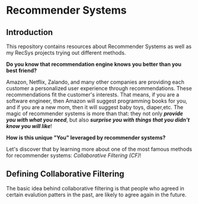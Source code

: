 # Recommender Systems
## Introduction
This repository contains resources about Recommender Systems as well as my RecSys projects trying out different methods.

**Do you know that recommendation engine knows you better than you best friend?** 

Amazon, Netflix, Zalando, and many other companies are providing each customer a personalized user experience through recommendations. These recommendations fit the customer's interests. That means, if you are a software engineer, then Amazon will suggest programming books for you, and if you are a new mom, then it will suggest baby toys, diaper,etc. 
The magic of recommender systems is more than that: they not only ***provide you with what you need***, but also ***surprise you with things that you didn't know you will like***!

**How is this unique "You" leveraged by recommender systems?**

Let's discover that by learning more about one of the most famous methods for recommender systems: *Collaborative Filtering (CF)*!

## Defining Collaborative Filtering 
The basic idea behind collaborative filtering is that people who agreed in certain evalution patters in the past, are likely to agree again in the future.
